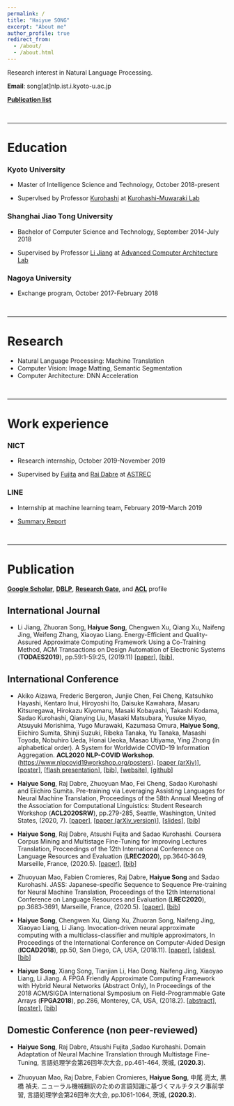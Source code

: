 ```yaml
---
permalink: /
title: "Haiyue SONG"
excerpt: "About me"
author_profile: true
redirect_from: 
  - /about/
  - /about.html
---
```


<!-- 
Master student at Kyoto University.
-->

Research interest in Natural Language Processing.

**Email**: song[at]nlp.ist.i.kyoto-u.ac.jp

[**Publication list**](#pub)
<!-- **Looking for internship related to ML/NLP.** -->
<!-- **Looking for internship.** -->


<br/>

<a name='edu'></a>

---

Education
======

### Kyoto University

* Master of Intelligence Science and Technology, October 2018-present

* Supervlsed by Professor [Kurohashi](http://nlp.ist.i.kyoto-u.ac.jp/member/kuro/index-j.html) at [Kurohashi-Muwaraki Lab](http://nlp.ist.i.kyoto-u.ac.jp/)

### Shanghai Jiao Tong University

* Bachelor of Computer Science and Technology, September 2014-July 2018

* Supervised by Professor [Li Jiang](http://www.cs.sjtu.edu.cn/~jiangli/) at [Advanced Computer Architecture Lab](http://acalab.sjtu.edu.cn/EN/Default.aspx)

### Nagoya University

* Exchange program, October 2017-February 2018

<br/>

---

Research
======
* Natural Language Processing: Machine Translation
* Computer Vision: Image Matting, Semantic Segmentation 
* Computer Architecture: DNN Acceleration

<br/>

---

Work experience
======
### NICT

* Research internship, October 2019-November 2019

* Supervised by [Fujita](http://paraphrasing.org/~fujita/index-en.html) and [Raj Dabre](https://www.linkedin.com/in/raj-dabre-b1202119/) at [ASTREC](http://att-astrec.nict.go.jp/)

### LINE

* Internship at machine learning team, February 2019-March 2019

* [Summary Report](https://engineering.linecorp.com/ja/blog/line-sticker-deep-learning/)

<br/>

<a name='pub'></a>

---

Publication
======

[**Google Scholar**](https://scholar.google.co.jp/citations?user=IP5UyqcAAAAJ&hl=en), [**DBLP**](https://dblp.org/pers/s/Song:Haiyue.html), [**Research Gate**](https://www.researchgate.net/profile/Haiyue_Song), and [**ACL**](https://www.aclweb.org/anthology/people/h/haiyue-song/) profile

## International Journal

- Li Jiang, Zhuoran Song, **Haiyue Song**, Chengwen Xu, Qiang Xu, Naifeng Jing, Weifeng Zhang, Xiaoyao Liang. Energy-Efficient and Quality-Assured Approximate Computing Framework Using a Co-Training Method,  ACM Transactions on Design Automation of Electronic Systems (**TODAES2019**), pp.59:1-59:25, (2019.11) \[[paper](files/TODAES2019_Song_paper.pdf)\], \[[bib](files/TODAES2019_Song_bib.txt)\], 

## International Conference

- Akiko Aizawa, Frederic Bergeron, Junjie Chen, Fei Cheng, Katsuhiko Hayashi, Kentaro Inui, Hiroyoshi Ito, Daisuke Kawahara, Masaru Kitsuregawa, Hirokazu Kiyomaru, Masaki Kobayashi, Takashi Kodama, Sadao Kurohashi, Qianying Liu, Masaki Matsubara, Yusuke Miyao, Atsuyuki Morishima, Yugo Murawaki, Kazumasa Omura, **Haiyue Song**, Eiichiro Sumita, Shinji Suzuki, Ribeka Tanaka, Yu Tanaka, Masashi Toyoda, Nobuhiro Ueda, Honai Ueoka, Masao Utiyama, Ying Zhong (in alphabetical order). A System for Worldwide COVID-19 Information Aggregation. **ACL2020 NLP-COVID Workshop**. (https://www.nlpcovid19workshop.org/posters). \[[paper (arXiv)]()\], \[[poster](files/ACL2020COVID_Song.pdf)\], \[[flash presentation](files/ACL2020COVID_Song.mp4)\], \[[bib]()\], \[[website](http://lotus.kuee.kyoto-u.ac.jp/NLPforCOVID-19/)\], \[[github](https://github.com/NLPforCOVID-19)\]

- **Haiyue Song**, Raj Dabre, Zhuoyuan Mao, Fei Cheng, Sadao Kurohashi and Eiichiro Sumita. Pre-training via Leveraging Assisting Languages for Neural Machine Translation, Proceedings of the 58th Annual Meeting of the Association for Computational Linguistics: Student Research Workshop (**ACL2020SRW**), pp.279-285, Seattle, Washington, United States, (2020, 7). \[[paper](files/ACL2020SRW_Song_paper.pdf)\], \[[paper (arXiv_version)](files/ACL2020SRW_Song_paper_arxiv_version.pdf)\], \[[slides](files/ACL2020SRW_Song_slides.pdf)\], \[[bib](files/ACL2020SRW_Song_bib.txt)\]

- **Haiyue Song**, Raj Dabre, Atsushi Fujita and Sadao Kurohashi. Coursera Corpus Mining and Multistage Fine-Tuning for Improving Lectures Translation, Proceedings of the 12th International Conference on Language Resources and Evaluation (**LREC2020**), pp.3640‑3649, Marseille, France, (2020.5). \[[paper](files/LREC2020_Song_paper_fromLREC.pdf)\], \[[bib](files/LREC2020_Song_bib.txt)\]

- Zhuoyuan Mao, Fabien Cromieres, Raj Dabre, **Haiyue Song** and Sadao Kurohashi. JASS: Japanese-specific Sequence to Sequence Pre-training for Neural Machine Translation, Proceedings of the 12th International Conference on Language Resources and Evaluation (**LREC2020**), pp.3683‑3691, Marseille, France, (2020.5). \[[paper](files/LREC2020_Mao_paper.pdf)\], \[[bib](files/LREC2020_Mao_bib.txt)\]

- **Haiyue Song**, Chengwen Xu, Qiang Xu, Zhuoran Song, Naifeng Jing, Xiaoyao Liang, Li Jiang. Invocation-driven neural approximate computing with a multiclass-classifier and multiple approximators,  In Proceedings of the International Conference on Computer-Aided Design (**ICCAD2018**), pp.50, San Diego, CA, USA, (2018.11). \[[paper](files/ICCAD2018_Song_paper.pdf)\], \[[slides](files/ICCAD2018_Song_slides.pdf)\], \[[bib](files/ICCAD2018_Song_bib.txt)\]

- **Haiyue Song**, Xiang Song, Tianjian Li, Hao Dong, Naifeng Jing, Xiaoyao Liang, Li Jiang. A FPGA Friendly Approximate Computing Framework with Hybrid Neural Networks (Abstract Only), In Proceedings of the 2018 ACM/SIGDA International Symposium on Field-Programmable Gate Arrays (**FPGA2018**), pp.286, Monterey, CA, USA, (2018.2). \[[abstract](https://dl.acm.org/doi/10.1145/3174243.3174965)\], \[[poster](files/FPGA2018_Song_poster.pdf)\], \[[bib](files/FPGA2018_Song_bib.txt)\]

## Domestic Conference (non peer-reviewed) 

- **Haiyue Song**, Raj Dabre, Atsushi Fujita ,Sadao Kurohashi. Domain Adaptation of Neural Machine Translation through Multistage Fine-Tuning, 言語処理学会第26回年次大会, pp.461-464, 茨城,  (**2020.3**). 

- Zhuoyuan Mao, Raj Dabre, Fabien Cromieres, **Haiyue Song**, 中尾 亮太, 黒橋 禎夫. ニューラル機械翻訳のための言語知識に基づくマルチタスク事前学習, 言語処理学会第26回年次大会, pp.1061-1064, 茨城,  (**2020.3**). 


